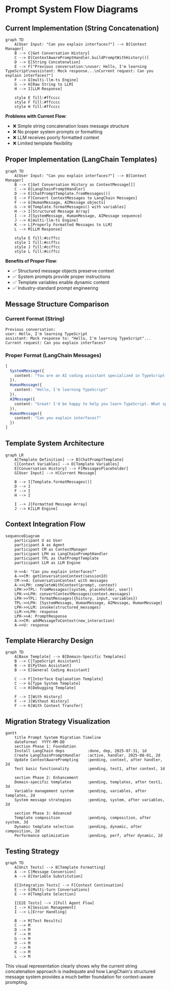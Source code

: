 # Prompt System Flow Diagrams

## Current Implementation (String Concatenation)

```mermaid
graph TD
    A[User Input: "Can you explain interfaces?"] --> B[Context Manager]
    B --> C[Get Conversation History]
    C --> D[ContextAwarePromptHandler.buildPromptWithHistory()]
    D --> E[String Concatenation]
    E --> F["Previous conversation:\nuser: Hello, I'm learning TypeScript\nassistant: Mock response...\nCurrent request: Can you explain interfaces?"]
    F --> G[multi-llm-ts Engine]
    G --> H[Raw String to LLM]
    H --> I[LLM Response]
    
    style E fill:#ffcccc
    style F fill:#ffcccc
    style H fill:#ffcccc
```

**Problems with Current Flow**:
- ❌ Simple string concatenation loses message structure
- ❌ No proper system prompts or formatting
- ❌ LLM receives poorly formatted context
- ❌ Limited template flexibility

## Proper Implementation (LangChain Templates)

```mermaid
graph TD
    A[User Input: "Can you explain interfaces?"] --> B[Context Manager]
    B --> C[Get Conversation History as ContextMessage[]]
    C --> D[LangChainPromptHandler]
    D --> E[ChatPromptTemplate.fromMessages()]
    E --> F[Convert ContextMessages to LangChain Messages]
    F --> G[HumanMessage, AIMessage objects]
    G --> H[Template.formatMessages() with variables]
    H --> I[Structured Message Array]
    I --> J[SystemMessage, HumanMessage, AIMessage sequence]
    J --> K[multi-llm-ts Engine]
    K --> L[Properly Formatted Messages to LLM]
    L --> M[LLM Response]
    
    style E fill:#ccffcc
    style I fill:#ccffcc
    style J fill:#ccffcc
    style L fill:#ccffcc
```

**Benefits of Proper Flow**:
- ✅ Structured message objects preserve context
- ✅ System prompts provide proper instructions
- ✅ Template variables enable dynamic content
- ✅ Industry-standard prompt engineering

## Message Structure Comparison

### Current Format (String)
```
Previous conversation:
user: Hello, I'm learning TypeScript
assistant: Mock response to: "Hello, I'm learning TypeScript"...
Current request: Can you explain interfaces?
```

### Proper Format (LangChain Messages)
```typescript
[
  SystemMessage({
    content: "You are an AI coding assistant specialized in TypeScript. Current context: conversation"
  }),
  HumanMessage({
    content: "Hello, I'm learning TypeScript"
  }),
  AIMessage({
    content: "Great! I'd be happy to help you learn TypeScript. What specific aspect would you like to start with?"
  }),
  HumanMessage({
    content: "Can you explain interfaces?"
  })
]
```

## Template System Architecture

```mermaid
graph LR
    A[Template Definition] --> B[ChatPromptTemplate]
    C[Context Variables] --> D[Template Variables]
    E[Conversation History] --> F[MessagesPlaceholder]
    G[User Input] --> H[Current Message]
    
    B --> I[Template.formatMessages()]
    D --> I
    F --> I
    H --> I
    
    I --> J[Formatted Message Array]
    J --> K[LLM Engine]
```

## Context Integration Flow

```mermaid
sequenceDiagram
    participant U as User
    participant A as Agent
    participant CM as ContextManager
    participant LPH as LangChainPromptHandler
    participant TPL as ChatPromptTemplate
    participant LLM as LLM Engine

    U->>A: "Can you explain interfaces?"
    A->>CM: getConversationContext(sessionId)
    CM->>A: ConversationContext with messages
    A->>LPH: completeWithContext(prompt, context)
    LPH->>TPL: fromMessages([system, placeholder, user])
    LPH->>LPH: convertContextMessages(context.messages)
    LPH->>TPL: formatMessages({history, input, variables})
    TPL->>LPH: [SystemMessage, HumanMessage, AIMessage, HumanMessage]
    LPH->>LLM: invoke(structured_messages)
    LLM->>LPH: response
    LPH->>A: PromptResponse
    A->>CM: addMessageToContext(new_interaction)
    A->>U: response
```

## Template Hierarchy Design

```mermaid
graph TD
    A[Base Template] --> B[Domain-Specific Templates]
    B --> C[TypeScript Assistant]
    B --> D[Python Assistant] 
    B --> E[General Coding Assistant]
    
    C --> F[Interface Explanation Template]
    C --> G[Type System Template]
    C --> H[Debugging Template]
    
    F --> I[With History]
    F --> J[Without History]
    F --> K[With Context Transfer]
```

## Migration Strategy Visualization

```mermaid
gantt
    title Prompt System Migration Timeline
    dateFormat  YYYY-MM-DD
    section Phase 1: Foundation
    Install LangChain deps          :done, dep, 2025-07-31, 1d
    Create LangChainPromptHandler   :active, handler, 2025-08-01, 2d
    Update ContextAwarePrompting    :pending, context, after handler, 2d
    Test basic functionality        :pending, test1, after context, 1d
    
    section Phase 2: Enhancement
    Domain-specific templates       :pending, templates, after test1, 3d
    Variable management system      :pending, variables, after templates, 2d
    System message strategies       :pending, system, after variables, 2d
    
    section Phase 3: Advanced
    Template composition            :pending, composition, after system, 3d
    Dynamic template selection      :pending, dynamic, after composition, 2d
    Performance optimization        :pending, perf, after dynamic, 2d
```

## Testing Strategy

```mermaid
graph TD
    A[Unit Tests] --> B[Template Formatting]
    A --> C[Message Conversion]
    A --> D[Variable Substitution]
    
    E[Integration Tests] --> F[Context Continuation]
    E --> G[Multi-turn Conversations]
    E --> H[Template Selection]
    
    I[E2E Tests] --> J[Full Agent Flow]
    I --> K[Session Management]
    I --> L[Error Handling]
    
    B --> M[Test Results]
    C --> M
    D --> M
    F --> M
    G --> M
    H --> M
    J --> M
    K --> M
    L --> M
```

This visual representation clearly shows why the current string concatenation approach is inadequate and how LangChain's structured message system provides a much better foundation for context-aware prompting.
